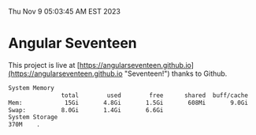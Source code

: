 Thu Nov  9 05:03:45 AM EST 2023

# Angular Seventeen


This project is live at [https://angularseventeen.github.io](https://angularseventeen.github.io "Seventeen!") thanks to Github.

```bash
System Memory
               total        used        free      shared  buff/cache   available
Mem:            15Gi       4.8Gi       1.5Gi       608Mi       9.0Gi       9.5Gi
Swap:          8.0Gi       1.4Gi       6.6Gi
System Storage
370M	.
```
```bash
